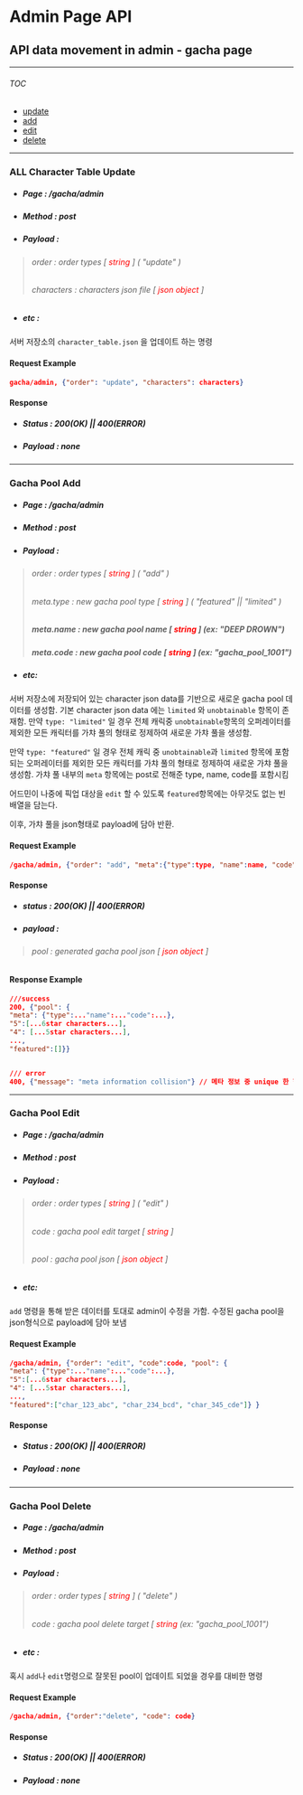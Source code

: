 Admin Page API
==============

API data movement in admin - gacha page
---------------------------------------
***
###### TOC
* [update](#ALL-Character-Table-Update)
* [add](#Gacha-Pool-Add)
* [edit](#Gacha-pool-edit)
* [delete](#Gacha-Pool-Delete)



***

### ALL Character Table Update

- ##### Page : /gacha/admin
- ##### Method : post
- ##### Payload :
> ###### order : order types [ <span style="color:red"> string </span> ] ( "update" )
> ###### characters : characters json file [ <span style="color:red">json object </span> ]
- ##### etc :
서버 저장소의 ```character_table.json``` 을 업데이트 하는 명령
#### Request Example
```json
gacha/admin, {"order": "update", "characters": characters}
```
#### Response
- ##### Status : 200(OK) || 400(ERROR)
- ##### Payload : none

***

### Gacha Pool Add

- ##### Page : /gacha/admin
- ##### Method : post
- ##### Payload :
> ###### order : order types [ <span style="color:red"> string </span> ] ( "add" )
> ###### meta.type : new gacha pool type [ <span style="color:red"> string </span> ] ( "featured" || "limited" )
> ##### meta.name : new gacha pool name [ <span style="color:red"> string </span> ] (ex: "DEEP DROWN")
> ##### meta.code : new gacha pool code [ <span style="color:red"> string </span> ] (ex: "gacha_pool_1001")
- ##### etc: 
서버 저장소에 저장되어 있는 character json data를 기반으로 새로운 gacha pool 데이터를 생성함. 기본 character json data 에는 ```limited``` 와 ```unobtainable``` 항목이 존재함.
만약 ```type: "limited"``` 일 경우 전체 캐릭중 ```unobtainable```항목의 오퍼레이터를 제외한 모든 캐릭터를 가챠 풀의 형태로 정제하여 새로운 가챠 풀을 생성함.

만약 ```type: "featured"``` 일 경우 전체 캐릭 중 ```unobtainable```과 ```limited``` 항목에 포함되는 오퍼레이터를 제외한 모든 캐릭터를 가챠 풀의 형태로 정제하여 새로운 가챠 풀을 생성함.
가챠 풀 내부의 ```meta``` 항목에는 post로 전해준 type, name, code를 포함시킴

어드민이 나중에 픽업 대상을 ```edit``` 할 수 있도록 ```featured```항목에는 아무것도 없는 빈 배열을 담는다.

이후, 가챠 풀을 json형태로 payload에 담아 반환.

#### Request Example
```json
/gacha/admin, {"order": "add", "meta":{"type":type, "name":name, "code": code}}
```
#### Response
- ##### status : 200(OK) || 400(ERROR)
- ##### payload :
> ###### pool : generated gacha pool json [ <span style="color:red"> json object </span> ]

#### Response Example
```json
///success
200, {"pool": {
"meta": {"type":..."name":..."code":...},
"5":[...6star characters...],
"4": [...5star characters...],
...,
"featured":[]}}


/// error
400, {"message": "meta information collision"} // 메타 정보 중 unique 한 항목(code, name) 이 기존 가챠 풀에 존재할 경우
```

***

### Gacha Pool Edit

- ##### Page : /gacha/admin
- ##### Method : post
- ##### Payload :
> ###### order : order types [ <span style="color:red"> string </span> ] ( "edit" )
> ###### code : gacha pool edit target [ <span style="color:red"> string </span> ]
> ###### pool : gacha pool json [ <span style="color:red"> json object </span> ]
- ##### etc:
```add``` 명령을 통해 받은 데이터를 토대로 admin이 수정을 가함. 수정된 gacha pool을 json형식으로 payload에 담아 보냄
#### Request Example
```json
/gacha/admin, {"order": "edit", "code":code, "pool": {
"meta": {"type":..."name":..."code":...},
"5":[...6star characters...],
"4": [...5star characters...],
...,
"featured":["char_123_abc", "char_234_bcd", "char_345_cde"]} }
```
#### Response
- ##### Status : 200(OK) || 400(ERROR)
- ##### Payload : none

***

### Gacha Pool Delete
- ##### Page : /gacha/admin
- ##### Method : post
- ##### Payload :
> ###### order : order types [ <span style="color:red"> string </span> ] ( "delete" )
> ###### code : gacha pool delete target [ <span style="color:red"> string </span> (ex: "gacha_pool_1001")
- ##### etc :
혹시 ```add```나 ```edit```명령으로 잘못된 pool이 업데이트 되었을 경우를 대비한 명령
#### Request Example
```json
/gacha/admin, {"order":"delete", "code": code}
```
#### Response
- ##### Status : 200(OK) || 400(ERROR)
- ##### Payload : none

